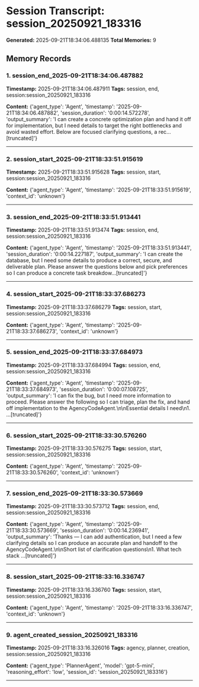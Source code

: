 # Session Transcript: session_20250921_183316

**Generated:** 2025-09-21T18:34:06.488135
**Total Memories:** 9

## Memory Records

### 1. session_end_2025-09-21T18:34:06.487882

**Timestamp:** 2025-09-21T18:34:06.487911
**Tags:** session, end, session:session_20250921_183316

**Content:** {'agent_type': 'Agent', 'timestamp': '2025-09-21T18:34:06.487882', 'session_duration': '0:00:14.572278', 'output_summary': 'I can create a concrete optimization plan and hand it off for implementation, but I need details to target the right bottlenecks and avoid wasted effort. Below are focused clarifying questions, a rec...[truncated]'}

---

### 2. session_start_2025-09-21T18:33:51.915619

**Timestamp:** 2025-09-21T18:33:51.915628
**Tags:** session, start, session:session_20250921_183316

**Content:** {'agent_type': 'Agent', 'timestamp': '2025-09-21T18:33:51.915619', 'context_id': 'unknown'}

---

### 3. session_end_2025-09-21T18:33:51.913441

**Timestamp:** 2025-09-21T18:33:51.913474
**Tags:** session, end, session:session_20250921_183316

**Content:** {'agent_type': 'Agent', 'timestamp': '2025-09-21T18:33:51.913441', 'session_duration': '0:00:14.227187', 'output_summary': 'I can create the database, but I need some details to produce a correct, secure, and deliverable plan. Please answer the questions below and pick preferences so I can produce a concrete task breakdow...[truncated]'}

---

### 4. session_start_2025-09-21T18:33:37.686273

**Timestamp:** 2025-09-21T18:33:37.686279
**Tags:** session, start, session:session_20250921_183316

**Content:** {'agent_type': 'Agent', 'timestamp': '2025-09-21T18:33:37.686273', 'context_id': 'unknown'}

---

### 5. session_end_2025-09-21T18:33:37.684973

**Timestamp:** 2025-09-21T18:33:37.684994
**Tags:** session, end, session:session_20250921_183316

**Content:** {'agent_type': 'Agent', 'timestamp': '2025-09-21T18:33:37.684973', 'session_duration': '0:00:07.108725', 'output_summary': 'I can fix the bug, but I need more information to proceed. Please answer the following so I can triage, plan the fix, and hand off implementation to the AgencyCodeAgent.\n\nEssential details I need\n1. ...[truncated]'}

---

### 6. session_start_2025-09-21T18:33:30.576260

**Timestamp:** 2025-09-21T18:33:30.576275
**Tags:** session, start, session:session_20250921_183316

**Content:** {'agent_type': 'Agent', 'timestamp': '2025-09-21T18:33:30.576260', 'context_id': 'unknown'}

---

### 7. session_end_2025-09-21T18:33:30.573669

**Timestamp:** 2025-09-21T18:33:30.573712
**Tags:** session, end, session:session_20250921_183316

**Content:** {'agent_type': 'Agent', 'timestamp': '2025-09-21T18:33:30.573669', 'session_duration': '0:00:14.236941', 'output_summary': 'Thanks — I can add authentication, but I need a few clarifying details so I can produce an accurate plan and handoff to the AgencyCodeAgent.\n\nShort list of clarification questions\n1. What tech stack ...[truncated]'}

---

### 8. session_start_2025-09-21T18:33:16.336747

**Timestamp:** 2025-09-21T18:33:16.336760
**Tags:** session, start, session:session_20250921_183316

**Content:** {'agent_type': 'Agent', 'timestamp': '2025-09-21T18:33:16.336747', 'context_id': 'unknown'}

---

### 9. agent_created_session_20250921_183316

**Timestamp:** 2025-09-21T18:33:16.326016
**Tags:** agency, planner, creation, session:session_20250921_183316

**Content:** {'agent_type': 'PlannerAgent', 'model': 'gpt-5-mini', 'reasoning_effort': 'low', 'session_id': 'session_20250921_183316'}

---

